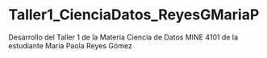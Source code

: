 # Taller1_CienciaDatos_ReyesGMariaP
Desarrollo del Taller 1 de la Materia Ciencia de Datos MINE 4101 de la estudiante Maria Paola Reyes Gómez

